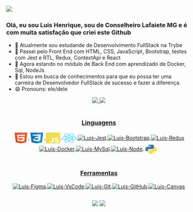 ![](https://komarev.com/ghpvc/?username=senseyluiz&color=4169E1)

### Olá, eu sou Luis Henrique, sou de Conselheiro Lafaiete MG e é com muita satisfação que criei este Github
- 🔭 Atualmente sou estudande de Desenvolvimento FullStack na Trybe
- 🌱 Passei pelo Front End com HTML, CSS, JavaScript, Bootstrap, testes com Jest e RTL, Redux, ContextApi e React
- 🌱 Agora estando no módulo de Back End com aprendizado de Docker, Sql, NodeJs
- :briefcase: Estou em busca de conhecimentos para que eu possa ter uma carreira de Desenvolvedor FullStack de sucesso e fazer a diferença.
- 😄 Pronouns: ele/dele

<div align="center">  
  <a href="https://github.com/senseyluiz">
  <img height="180em" src="https://github-readme-stats.vercel.app/api?username=senseyluiz&show_icons=true&theme=highcontrast&include_all_commits=true&count_private=true"/>
  <img height="180em" src="https://github-readme-stats.vercel.app/api/top-langs/?username=senseyluiz&layout=compact&langs_count=7&theme=highcontrast"/>
</div>
<br>
<div style="display: inline_block" align="center">
  <h3 align="center"> Linguagens </h3>
  <img align="center" alt="Luis-HTML" height="30" width="40"src="https://raw.githubusercontent.com/devicons/devicon/master/icons/html5/html5-original.svg">
  <img align="center" alt="Luis-CSS" height="30" width="40" src="https://raw.githubusercontent.com/devicons/devicon/master/icons/css3/css3-original.svg">
  <img align="center" alt="Luis-Js" height="30" width="40" src="https://raw.githubusercontent.com/devicons/devicon/master/icons/javascript/javascript-plain.svg">  
  <img align="center" alt="Luis-React" height="30" width="40" src="https://raw.githubusercontent.com/devicons/devicon/master/icons/react/react-original.svg">  
  
  
  <img align="center" alt="Luis-Jest" height="30" width="40" src="https://cdn.jsdelivr.net/gh/devicons/devicon/icons/jest/jest-plain.svg" />
          
  <img align="center" alt="Luis-Bootstrap" height="30" width="40" src = "https://cdn.jsdelivr.net/gh/devicons/devicon/icons/bootstrap/bootstrap-original.svg" />  
  <img align="center" alt="Luis-Redux" height="30" width="40" src="https://cdn.jsdelivr.net/gh/devicons/devicon/icons/redux/redux-original.svg" />
  <img align="center" alt="Luis-Docker" height="30" width="40" src="https://cdn.jsdelivr.net/gh/devicons/devicon/icons/docker/docker-original.svg" />
  <img align="center" alt="Luis-MySql" height="30" width="40" src="https://cdn.jsdelivr.net/gh/devicons/devicon/icons/mysql/mysql-original-wordmark.svg" />   
  
  <img align="center" alt="Luis-Node" height="30" width="40" src="https://cdn.jsdelivr.net/gh/devicons/devicon/icons/nodejs/nodejs-original-wordmark.svg" />
          
       
  <img align="center" alt="Luis-Python" height="30" width="40" src="https://raw.githubusercontent.com/devicons/devicon/master/icons/python/python-original.svg">
</div>
  <br>
  <div style="display: inline_block" align="center">
  <h3 align="center"> Ferramentas </h3>
  
  <img align="center" alt="Luis-Figma" height="30" width="40" src="https://cdn.jsdelivr.net/gh/devicons/devicon/icons/figma/figma-original.svg" />
    
    
  <img align="center" alt="Luis-VsCode" height="30" width="40" src="https://cdn.jsdelivr.net/gh/devicons/devicon/icons/vscode/vscode-original.svg" />
     
  <img align="center" alt="Luis-Git" height="30" width="40" src="https://cdn.jsdelivr.net/gh/devicons/devicon/icons/git/git-original.svg" />
    
  
  <img align="center" alt="Luis-GitHub" height="30" width="40" src="https://cdn.jsdelivr.net/gh/devicons/devicon/icons/github/github-original.svg" />
    
  
  <img align="center" alt="Luis-Canvas" height="30" width="40" src="https://cdn.jsdelivr.net/gh/devicons/devicon/icons/canva/canva-original.svg" />
          
          
    
  </div>    

##

<div align="center">
  <a href = "mailto:senseyluiz@gmail.com"><img src="https://img.shields.io/badge/-Gmail-%23333?style=for-the-badge&logo=gmail&logoColor=white" target="_blank"></a>
  <a href="https://www.linkedin.com/in/luishrocha/" target="_blank"><img src="https://img.shields.io/badge/-LinkedIn-%230077B5?style=for-the-badge&logo=linkedin&logoColor=white" target="_blank"></a>
  
</div>
